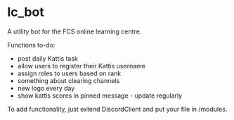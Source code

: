 # lc_bot
A utility bot for the FCS online learning centre.

Functions to-do:
- post daily Kattis task
- allow users to register their Kattis username
- assign roles to users based on rank
- something about clearing channels
- new logo every day
- show kattis scores in pinned message - update regularly


To add functionality, just extend DiscordClient and put your file in /modules.
